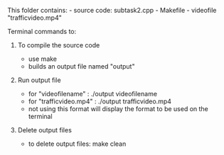 This folder contains: 
    - source code: subtask2.cpp 
    - Makefile 
    - videofile "trafficvideo.mp4"

Terminal commands to:
1. To compile the source code 
    - use make
    - builds an output file named "output"

2. Run output file 
    - for "videofilename"    : ./output videofilename 
    - for "trafficvideo.mp4"   : ./output trafficvideo.mp4
    - not using this format will display the format to be used on the terminal

3. Delete output files
    - to delete output files: make clean
